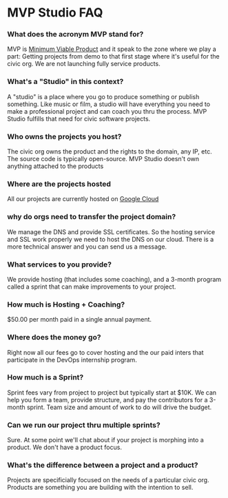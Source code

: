 # MVP Studio FAQ

### What does the acronym MVP stand for?
MVP is [Minimum Viable Product](https://en.wikipedia.org/wiki/Minimum_viable_product) and it speak to the zone where we play a part:  Getting projects from demo to that first stage where it's useful for the civic org. We are not launching fully service products.

### What's a "Studio" in this context?
A "studio" is a place where you go to produce something or publish something.  Like music or film, a studio will have everything you need to make a professional project and can coach you thru the process.  MVP Studio fulfills that need for civic software projects.

### Who owns the projects you host?
The civic org owns the product and the rights to the domain, any IP, etc. The source code is typically open-source. MVP Studio doesn't own anything attached to the products

### Where are the projects hosted
All our projects are currently hosted on [Google Cloud](https://cloud.google.com/)  

### why do orgs need to transfer the project domain?
We manage the DNS and provide SSL certificates. So the hosting service and SSL work properly we need to host the DNS on our cloud.  There is a more technical answer and you can send us a message.

### What services to you provide?
We provide hosting (that includes some coaching), and a 3-month program called a sprint that can make improvements to your project.

### How much is Hosting + Coaching?
$50.00 per month paid in a single annual payment.

### Where does the money go?
Right now all our fees go to cover hosting and the our paid inters that participate in the DevOps internship program.

### How much is a Sprint?
Sprint fees vary from project to project but typically start at $10K.  We can help you form a team, provide structure, and pay the contributors for a 3-month sprint.  Team size and amount of work to do will drive the budget.

### Can we run our project thru multiple sprints?
Sure.  At some point we'll chat about if your project is morphing into a product.  We don't have a product focus.

### What's the difference between a project and a product?
Projects are specificially focused on the needs of a particular civic org.  Products are something you are building with the intention to sell.
